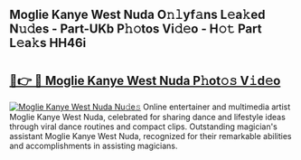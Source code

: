 ## Moglie Kanye West Nuda O𝚗𝚕yf𝚊ns L𝚎a𝚔ed N𝚞𝚍es - Part-UKb P𝚑𝚘tos Vi𝚍𝚎o - H𝚘𝚝 Part L𝚎a𝚔s HH46i

# <h2><a href="http://kf54oyq.oniu.top/?m=Moglie+Kanye+West+Nuda">🔗👉 🔴 Moglie Kanye West Nuda P𝚑ot𝚘𝚜 V𝚒d𝚎o</a></h2>

[![Moglie Kanye West Nuda Nu𝚍e𝚜](https://i.imgur.com/0qMVB7G.gif)](http://kf54oyq.oniu.top/?m=Moglie+Kanye+West+Nuda)
Online entertainer and multimedia artist Moglie Kanye West Nuda, celebrated for sharing dance and lifestyle ideas through viral dance routines and compact clips. Outstanding magician's assistant Moglie Kanye West Nuda, recognized for their remarkable abilities and accomplishments in assisting magicians.  
